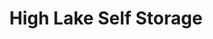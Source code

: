 ---
title: "High Lake Self Storage"
url: /traverse-city/high-lake-self-storage/
shop: storage rental
---